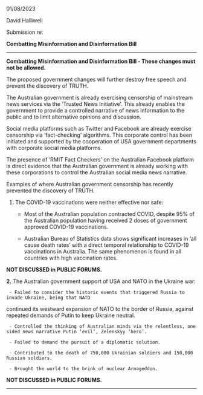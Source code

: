 01/08/2023

David Halliwell

Submission re:

**Combatting Misinformation and Disinformation Bill**


-----

**Combatting Misinformation and Disinformation Bill - These changes must not be allowed.**

The proposed government changes will further destroy free speech and prevent the discovery of TRUTH.

The Australian government is already exercising censorship of mainstream news services via the ‘Trusted News
Initiative’. This already enables the government to provide a controlled narrative of news information to the
public and to limit alternative opinions and discussion.

Social media platforms such as Twitter and Facebook are already exercise censorship via
‘fact-checking’ algorithms.
This corporate control has been initiated and supported by the cooperation of USA government departments
with corporate social media platforms.

The presence of ‘RMIT Fact Checkers’ on the Australian Facebook platform is direct evidence that the
Australian government is already working with these corporations to control the Australian social media news
narrative.

Examples of where Australian government censorship has recently prevented the discovery of TRUTH.

1. The COVID-19 vaccinations were neither effective nor safe:

     - Most of the Australian population contracted COVID, despite 95% of the Australian population
having received 2 doses of government approved COVID-19 vaccinations.

     - Australian Bureau of Statistics data shows significant increases in ‘all cause death rates’ with a direct
temporal relationship to COVID-19 vaccinations in Australia.
The same phenomenon is found in all countries with high vaccination rates.

**NOT DISCUSSED in PUBLIC FORUMS.**

**2.** The Australian government support of USA and NATO in the Ukraine war:

     - Failed to consider the historic events that triggered Russia to invade Ukraine, being that NATO
continued its westward expansion of NATO to the border of Russia, against repeated demands of
Putin to keep Ukraine neutral.

     - Controlled the thinking of Australian minds via the relentless, one sided news narrative Putin ‘evil’, Zelenskyy ‘hero’.

     - Failed to demand the pursuit of a diplomatic solution.

     - Contributed to the death of 750,000 Ukrainian soldiers and 150,000 Russian soldiers.

     - Brought the world to the brink of nuclear Armageddon.

**NOT DISCUSSED in PUBLIC FORUMS.**


-----


